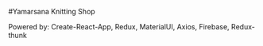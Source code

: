 #Yamarsana Knitting Shop

Powered by:
Create-React-App,
Redux,
MaterialUI,
Axios,
Firebase,
Redux-thunk
